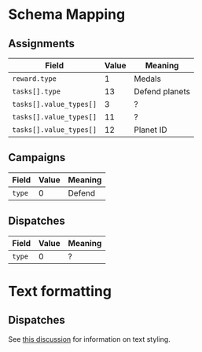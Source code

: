 # Schema Mapping

## Assignments

| Field                   | Value | Meaning        |
| ----------------------- | ----- | -------------- |
| `reward.type`           | 1     | Medals         |
| `tasks[].type`          | 13    | Defend planets |
| `tasks[].value_types[]` | 3     | ?              |
| `tasks[].value_types[]` | 11    | ?              |
| `tasks[].value_types[]` | 12    | Planet ID      |

## Campaigns

| Field  | Value | Meaning |
| ------ | ----- | ------- |
| `type` | 0     | Defend  |

## Dispatches

| Field  | Value | Meaning |
| ------ | ----- | ------- |
| `type` | 0     | ?       |

# Text formatting

## Dispatches

See [this discussion](https://github.com/helldivers-2/api/issues/55) for information on text styling.
